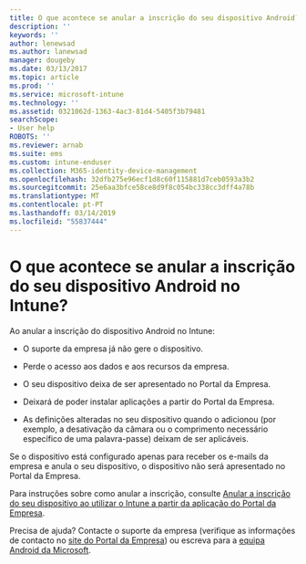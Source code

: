 ```yaml
---
title: O que acontece se anular a inscrição do seu dispositivo Android? | Microsoft Docs
description: ''
keywords: ''
author: lenewsad
ms.author: lanewsad
manager: dougeby
ms.date: 03/13/2017
ms.topic: article
ms.prod: ''
ms.service: microsoft-intune
ms.technology: ''
ms.assetid: 0321062d-1363-4ac3-81d4-5405f3b79481
searchScope:
- User help
ROBOTS: ''
ms.reviewer: arnab
ms.suite: ems
ms.custom: intune-enduser
ms.collection: M365-identity-device-management
ms.openlocfilehash: 32dfb275e96ecf1d8c60f115881d7ceb0593a3b2
ms.sourcegitcommit: 25e6aa3bfce58ce8d9f8c054bc338cc3dff4a78b
ms.translationtype: MT
ms.contentlocale: pt-PT
ms.lasthandoff: 03/14/2019
ms.locfileid: "55837444"
---
```

# <a name="what-happens-if-you-unenroll-your-android-device-from-intune"></a>O que acontece se anular a inscrição do seu dispositivo Android no Intune?

Ao anular a inscrição do dispositivo Android no Intune:

-   O suporte da empresa já não gere o dispositivo.

-   Perde o acesso aos dados e aos recursos da empresa.

-   O seu dispositivo deixa de ser apresentado no Portal da Empresa.

-   Deixará de poder instalar aplicações a partir do Portal da Empresa.

-   As definições alteradas no seu dispositivo quando o adicionou (por exemplo, a desativação da câmara ou o comprimento necessário específico de uma palavra-passe) deixam de ser aplicáveis.

Se o dispositivo está configurado apenas para receber os e-mails da empresa e anula o seu dispositivo, o dispositivo não será apresentado no Portal da Empresa.

Para instruções sobre como anular a inscrição, consulte [Anular a inscrição do seu dispositivo ao utilizar o Intune a partir da aplicação do Portal da Empresa](unenroll-your-device-from-intune-android.md).

Precisa de ajuda? Contacte o suporte da empresa (verifique as informações de contacto no [site do Portal da Empresa](https://go.microsoft.com/fwlink/?linkid=2010980)) ou escreva para a <a href="mailto:wintunedroidfbk@microsoft.com?subject=I have questions about unenrolling my Android device&body=Describe the issue you're experiencing here.">equipa Android da Microsoft</a>.
